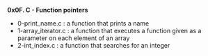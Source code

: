 **0x0F. C - Function pointers**

* 0-print_name.c : a function that prints a name
* 1-array_iterator.c : a function that executes a function given as a parameter on each element of an array
* 2-int_index.c : a function that searches for an integer
